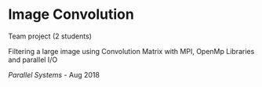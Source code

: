 # Image Convolution

Team project (2 students)

Filtering a large image using Convolution Matrix with MPI, OpenMp Libraries and parallel I/O

*Parallel Systems* - Aug 2018
